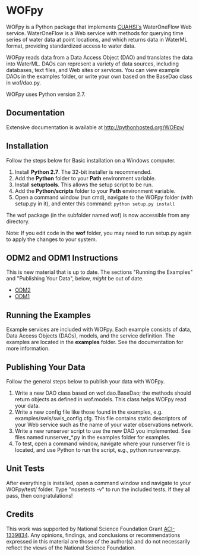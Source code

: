 
# WOFpy

WOFpy is a Python package that implements [CUAHSI's](http://his.cuahsi.org) WaterOneFlow Web service.  WaterOneFlow is a Web service with methods for querying time series of water data at point locations, and which returns data in WaterML format, providing standardized access to water data.   

WOFpy reads data from a Data Access Object (DAO) and translates the data into WaterML.  DAOs can represent a variety of data sources, including databases, text files, and Web sites or services.  You can view example DAOs in the examples folder, or write your own based on the BaseDao class in wof/dao.py.

WOFpy uses Python version 2.7.

Documentation
-------------

Extensive documentation is available at http://pythonhosted.org/WOFpy/

Installation
------------

Follow the steps below for Basic installation on a Windows computer.

1. Install **Python 2.7**.  The 32-bit installer is recommended.
2. Add the **Python** folder to your **Path** environment variable.
3. Install **setuptools**. This allows the setup script to be run.
4. Add the **Python/scripts** folder to your **Path** environment variable.
5. Open a command window (run cmd), navigate to the WOFpy folder (with setup.py
   in it), and enter this command: ``python setup.py install``

The wof package (in the subfolder named wof) is now accessible from any directory.

Note: If you edit code in the **wof** folder, you may need to run setup.py again to apply the changes to your system.

ODM2 and ODM1 Instructions
--------------------------
This is new material that is up to date. The sections "Running the Examples" and "Publishing Your Data", below, *might* be out of date.
- [ODM2](https://github.com/ODM2/WOFpy/blob/master/docs/Sphinx/ODM2Services.rst)
- [ODM1](https://github.com/ODM2/WOFpy/blob/master/docs/Sphinx/ODM1Services.rst)

Running the Examples
--------------------

Example services are included with WOFpy.  Each example consists of data, Data
Access Objects (DAOs), models, and the service definition.  The examples are
located in the **examples** folder.  See the documentation for more information.  

Publishing Your Data
--------------------

Follow the general steps below to publish your data with WOFpy.

1. Write a new DAO class based on wof.dao.BaseDao; the methods should return objects as defined in wof.models.  This class helps WOFpy read your data. 
2. Write a new config file like those found in the examples, e.g. examples/swis/swis_config.cfg. This file contains static descriptors of your Web service such as the name of your water observations network.
3. Write a new runserver script to use the new DAO you implemented.  See files named runserver_*.py in the examples folder for examples.
4. To test, open a command window, navigate where your runserver file is located, and use Python to run the script, e.g., python runserver.py.

Unit Tests
----------

After everything is installed, open a command window and navigate to your WOFpy/test/ folder.  Type "nosetests -v" to run the included tests.  If they all pass, then congratulations!

Credits
-------

This work was supported by National Science Foundation Grant [ACI-1339834](http://www.nsf.gov/awardsearch/showAward?AWD_ID=1339834). Any opinions, findings, and conclusions or recommendations expressed in this material are those of the author(s) and do not necessarily reflect the views of the National Science Foundation. 

